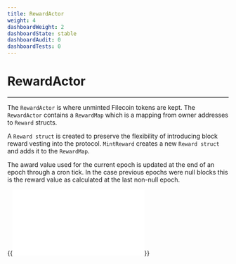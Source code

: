 ```yaml
---
title: RewardActor
weight: 4
dashboardWeight: 2
dashboardState: stable
dashboardAudit: 0
dashboardTests: 0
---
```


# RewardActor
---

The `RewardActor` is where unminted Filecoin tokens are kept. The `RewardActor` contains a `RewardMap` which is a mapping from owner addresses to `Reward` structs. 

A `Reward struct` is created to preserve the flexibility of introducing block reward vesting into the protocol. `MintReward` creates a new `Reward struct` and adds it to the `RewardMap`.

The award value used for the current epoch is updated at the end of an epoch through a cron tick. In the case previous epochs were null blocks this is the reward value as calculated at the last non-null epoch.


{{<embed src="/modules/actors/builtin/reward/reward_actor.go" lang="go">}}